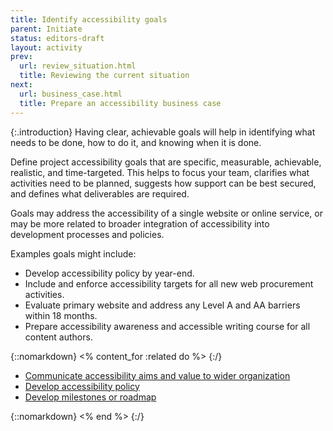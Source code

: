 ```yaml
---
title: Identify accessibility goals
parent: Initiate
status: editors-draft
layout: activity
prev:
  url: review_situation.html
  title: Reviewing the current situation
next:
  url: business_case.html
  title: Prepare an accessibility business case
---
```


{:.introduction}
Having clear, achievable goals will help in identifying what needs to be done, how to do it, and knowing when it is done.

Define project accessibility goals that are specific, measurable, achievable, realistic, and time-targeted. This helps to focus your team, clarifies what activities need to be planned, suggests how support can be best secured, and defines what deliverables are required.

Goals may address the accessibility of a single website or online service, or may be more related to broader integration of accessibility into development processes and policies.

Examples goals might include:

* Develop accessibility policy by year-end.
* Include and enforce accessibility targets for all new web procurement activities.
* Evaluate primary website and address any Level A and AA barriers within 18 months.
* Prepare accessibility awareness and accessible writing course for all content authors.

{::nomarkdown}
<% content_for :related do %>
{:/}

* [Communicate accessibility aims and value to wider organization](communicate.html)
* [Develop accessibility policy](../plan/develop_policy.html)
* [Develop milestones or roadmap](../plan/develop_roadmap.html)

{::nomarkdown}
<% end %>
{:/}
